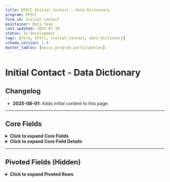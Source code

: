 ```yaml
---
title: EPICC Initial Contact – Data Dictionary
program: EPICC
form_id: Initial Contact
maintainer: Data Team
last_updated: 2025-07-30
status: In Development
tags: [form, EPICC, initial_contact, data_dictionary]
schema_version: 1.0
master_tables: [epicc_program_participation]
---
```


# Initial Contact - Data Dictionary

## Changelog

- **2025-08-01:** Adds initial content to this page.

---

## Core Fields

<details><summary><strong>Click to expand Core Fields</strong></summary>

| Field Order |                          FC Field Prompt                          |                  FC Field Name                 | Hidden |         Master Table        | Required | Reporting |         Notes        |
|:-----------:|:-----------------------------------------------------------------:|:----------------------------------------------:|:------:|:---------------------------:|:--------:|:---------:|:--------------------:|
|     0201    |                            Pathway Date                           |                  pathway_date                  |   No   |                             |    Yes   |    Yes    |                      |
|     0202    |                       Time of Referral Call                       |              time_referral_placed              |   No   |                             |    Yes   |    Yes    |                      |
|     0203    |                  Time of Recovery Coach Response                  |          time_recovery_coach_response          |   No   |                             |    Yes   |    Yes    |                      |
|     0204    |                   Time of Recovery Coach Arrival                  |           time_recovery_coach_arrival          |   No   |                             |    Yes   |    Yes    |                      |
|     0205    |                           Referral Type                           |              epicc_pro_or_core_ic              |   No   |     epicc_pro_or_core_ic    |    Yes   |     No    |                      |
|     0206    |                  How did client hear about EPICC?                 |       how_client_found_out_about_program       |   No   |                             |    No    |     No    | Pivoted fields below |
|     0207    |                       Program Participation                       |            program_participation_ic            |   No   | epicc_program_participation |    Yes   |     No    |  Dropdown codes only |
|    0207.1   |                 Program Participation Description                 |      program_participation_ic_description      |   No   | epicc_program_participation |    Yes   |    Yes    |  Master table labels |
|     0208    | What is client's current anticipated service path/treatment type? |                treatment_path_ic               |   No   |                             |    Yes   |    Yes    |                      |
|    0209s    |                     Treatment Agency Summation                    |                                                |   No   |                             |          |           |                      |
|     0210    |                 If Community Referral, Select One                 |          community_referral_source_ic          |   No   |  community_referral_source  |    Yes   |           |  Dropdown codes only |
|    0210.1   |                                                                   |    community_referral_source_ic_description    |   No   |                             |    Yes   |           |  Master table labels |
|     0211    |                          Type of Contact                          |                 type_contact_ic                |   No   |                             |    Yes   |           |                      |
|     0212    |                            What Region?                           |           if_transfer_what_region_ic           |   No   |                             |    Yes   |           |                      |
|     0213    |                    Who initiated the referral?                    |             who_initiated_referral             |   No   |                             |    Yes   |           |                      |
|     0214    |          Was contact with transferring region successful?         | if_transfer_contact_transfer_region_success_ic |   No   |                             |    Yes   |           |                      |
|     0215    |          Status if Unable to Contact or Regional Transfer         |         status_unable_contact_transfer         |   No   |                             |    Yes   |           |                      |
|     0216    |          Why does client not meet EPICC program criteria?         |        why_not_meet_prog_eligibility_ic        |   No   |                             |    Yes   |           |                      |
|     0217    |                     Non-Opioid Substance Used                     |              non_opioid_substance              |   No   |                             |    Yes   |           |                      |

```yaml
groupings:
  - field: 0228
    label: Opioid(s) of Use
    pivots: 7
  - field: 0206
    label: Referral Source
    pivots: 5
```

</details>

<details><summary><strong>Click to expand Core Field Details</strong></summary>

<details><summary><strong>0205 - epicc_pro_or_core_ic</strong> – LOV</summary>

**LOV:**

- 'CORE'
- 'PRO'

**Audit Notes:**

- Deprecated values: N/A

</details>

<details><summary><strong>0206 - how_client_found_out_about_program</strong> – LOV & Conditional Logic</summary>

**LOV:**

- 'Friend Or Family Member'
- 'Community Center'
- 'Outreach Worker'
- 'Hospital Staff'
- 'Flyer'
- 'Church'
- 'Other'

**Conditional Logic:**

- Shown only if `epicc_pro_or_core_ic = 'CORE'`

**Audit Notes:**

- Deprecated values: N/A

</details>

<details><summary><strong>0207 - program_participation_ic</strong> – LOV</summary>

**LOV:**

- '002' ('Ineligible, Does Not Meet Project Criteria')
- '003' ('Ineligible, Not Clinically Appropriate')
- '004' ('Client Declined Services')
- '005' ('Unable To Contact/Locate')
- '006' ('Client In Jail/Incarcerated')
- '007' ('Client Deceased')
- '008' ('Outreaching For 30 Days')
- '010' ('Regional Transfer')
- '011' ('Services Transferred To ERE')
- '012' ('Already Enrolled In SUD Services')
- '013' ('Referral Received Within 30 Days')
- '014' ('Services Transferred To Youth ERE Program')
- '019' ('Enrolled With EPICC')

**Audit Notes:**

- Deprecated values: N/A

</details>

<details><summary><strong>0208 - treatment_path_ic</strong> – LOV & Conditional Logic</summary>

**LOV:**

- 'MAT'
- 'Non-MAT Treatment'
- 'Recovery Coach Only'
- 'Unknown'

**Conditional Logic:**

- Shown only if `program_participation_ic = '019' ('Enrolled With EPICC')`
**Audit Notes:**

- note

</details>

<details><summary><strong>0210 -community_referral_source_ic</strong> – LOV & Conditional Logic</summary>

**LOV:**

- '001' - 'Adapt - Compass Health'
- '002' - 'Americorp'
- '003' - 'Barnes Care Clinic'
- '004' - 'Biddle House Shelter'
- '005' - 'Bridge Of Hope'
- '006' - 'CBHL'
- '007' - 'Compass Jefferson'
- '008' - 'Empowerment Center'
- '009' - 'Gateway Housing First'
- '010' - 'Gateway Re-Entry'
- '011' - 'H2HH'
- '012' - 'People's Health Center'
- '013' - 'Independence Center'
- '014' - 'Individual/Self'
- '015' - 'Integrated Health Network (IHN)'
- '016' - 'Law Enforcement'
- '017' - 'Living With Purpose'
- '018' - 'Mercy VSurp'
- '019' - 'New Life Center'
- '020' - 'Other'
- '021' - 'Peter And Paul Shelter'
- '022' - 'Phoenix Programs'
- '023' - 'Places For People'
- '024' - 'Queen Of Peace'
- '025' - 'Recovery House'
- '026' - 'Regional Transfer'
- '027' - 'Restorative Justice Movement'
- '028' - 'Saint Patrick Center'
- '029' - 'Sana Lake'
- '030' - 'Shelter'
- '031' - 'Family Or Friend'
- '032' - 'SLU Internal Medicine Clinic'
- '033' - 'Sobering Center'
- '034' - 'The T'
- '035' - 'Walk N Faith'
- '036' - 'Washington University - Infectious Disease'
- '037' - 'Wellston Loop CDC'
- '038' - 'Wentzville BHCC'
- '039' - 'Williams And Associates'

**Conditional Logic:**

- Shown only if `who_initiated_referral_ic = 'Community'`

**Audit Notes:**

Deprecated values:

- '040' - 'Significant Other'

</details>

<details><summary><strong>0211 - type_contact_ic</strong> – LOV</summary>

**LOV:**

- 'In-Person'
- 'Phone'

**Audit Notes:**

- Deprecated values: N/A

</details>

<details><summary><strong>0212 - if_transfer_what_region_ic</strong> – LOV & Conditional Logic</summary>

**LOV:**

- 'Central'
- 'Lake'
- 'Southeast'
- 'Southwest'
- 'West'

**Conditional Logic:**

- Shown only if `program_participation = '010' ('Regional Transfer')`

**Audit Notes:**

- Deprecated values: N/A

</details>

<details><summary><strong>0213 - who_initiated_referral</strong> – LOV</summary>

**LOV:**

- 'Community'
- 'EMS'
- 'Hospital'

**Audit Notes:**

- Deprecated values: N/A

</details>

<details><summary><strong> 0214 - if_transfer_contact_transfer_region_success_ic</strong> – LOV & Conditional Logic</summary>

**LOV:**

- 'No'
- 'Yes'

**Conditional Logic:**

- Shown only if `program_participation = '010' ('Regional Transfer')`

**Audit Notes:**

- Deprecated values: N/A

</details>

<details><summary><strong>0215 - status_unable_contact_transfer</strong> – LOV & Conditional Logic</summary>

**LOV:**

- 'Outreaching'
- 'Client Services Being Terminated'
- 'Client Continuing Services With Other Recovery Coach'

**Conditional Logic:**

- Shown only if `program_participation IN ('005' ('Unable To Contact/Locate'), '010' ('Regional Transfer'))`

**Audit Notes:**

- Deprecated values: N/A

</details>

<details><summary><strong>0216 - why_not_meet_prog_eligibility_ic</strong> – LOV & Conditional Logic</summary>

**LOV:**

- 'Non-Opioid User'
- 'Not A Missouri Resident'

**Conditional Logic:**

- Shown only if `program_participation_ic = '002' ('Ineligible, Does Not Meet Project Criteria')`

**Audit Notes:**

- note

</details>

<details><summary><strong>0217 - non_opioid_substance</strong> – LOV & Conditional Logic</summary>

**LOV:**

- 'Alcohol'
- 'Cannabis'
- 'Hallucinogen (LSD; Ecstasy; Peyote)'
- 'Inhalant'
- 'PCP'
- 'Stimulant (Cocaine; Amphetamines; Meth)'
- 'Depressant (Barbiturates; Benzodiazepines)'
- 'Other'

**Conditional Logic:**

- Shown only if `why_not_meet_prog_eligibility_ic = 'Non-Opioid User'`

**Audit Notes:**

- note

</details>

<details><summary><strong>0218 - reason_ic_not_success</strong> – LOV & Conditional Logic</summary>

**LOV:**

- 'Client Not At Hospital Upon Coach Arrival'
- 'Client Unable To Stay To Complete Intake'
- 'Client Refused Initial Face-To-Face'
- 'Unable To Contact/Locate'
- 'Client Left AMA'

**Conditional Logic:**

- Shown only if `program_participation_ic IN ('002' ('Ineligible, Does Not Meet Project Criteria'), '003' ('Ineligible, Not Clinically Appropriate'), '004' ('Client Declined Services'), '005' ('Unable To Contact/Locate'), '006' ('Client In Jail/Incarcerated'), '007' ('Client Deceased'), '011' ('Services Transferred to ERE'))`

**Audit Notes:**

- note

</details>

<details><summary><strong>0220 - consent_crc_referral_ic</strong> – LOV</summary>

**LOV:**

- 'No'
- 'Yes'

**Audit Notes:**

- Deprecated values: N/A

</details>

<details><summary><strong>0221 - reason_consent_refused_crc_ic</strong> – Textarea & Conditional Logic</summary>

**Field Type:** Free-text input (textarea)

**Conditional Logic:**

- Shown only if `consent_crc_referral_ic = 'No'`

**Audit Notes:**

- note

</details>

<details><summary><strong>0222 - overdose_event_referral</strong> – LOV</summary>

**LOV:**

- 'No'
- 'Yes'

**Audit Notes:**

- Deprecated values: N/A

</details>

<details><summary><strong>0223 - overdose_location</strong> – LOV & Conditional Logic</summary>

**LOV:**

- 'Home/Residence'
- 'Treatment Facility'
- 'Public Place (i.e., Parking Lot, Gas station, etc.)'
- 'Other'

**Conditional Logic:**

- Shown only if `overdose_event_referral = 'Yes'`

**Audit Notes:**

- note

</details>

<details><summary><strong>0224 - specify_other_location</strong> – Text & Conditional Logic</summary>

**Field Type:** Free-text input (text)

**Conditional Logic:**

- Shown only if `overdose_location = 'Other'`

**Audit Notes:**

- note

</details>

<details><summary><strong>0225 - first_overdose</strong> – LOV & Conditional Logic</summary>

**LOV:**

- 'No'
- 'Yes'

**Conditional Logic:**

- Shown only if `overdose_event_referral = 'Yes'`

**Audit Notes:**

- note

</details>

<details><summary><strong>0226 - num_past_overdoses</strong> – Text & Conditional Logic</summary>

**Field Type:** Free-text input (text)

**Conditional Logic:**

- Shown only if `first_overdose = 'No'`

**Audit Notes:**

- value_1
- value_2
- value_3
- value_4

**Conditional Logic:**

- Shown only if `first_overdose = 'No'`

**Audit Notes:**

- note

</details>

<details><summary><strong>0227 - most_recent_past_overdose_date</strong> – LOV & Conditional Logic</summary>

**LOV:**

- 'Past 3 Months'
- 'Past 6 Months'
- 'Past Year'
- 'Past 2 - 5 Years'
- '6 - 10 Years Ago'
- '>11+ Years Ago'

**Conditional Logic:**

- Shown only if `first_overdose = 'No'`

**Audit Notes:**

- note

</details>

<details><summary><strong>0228 - epicc_opioids_of_use</strong> – LOV</summary>

**LOV:**

- 'Fentanyl'
- 'Heroin'
- 'Prescription Opiates'
- 'Suboxone/MAT'
- 'Multiple Opioates'
- 'Other'

**Audit Notes:**

- note

</details>

<details><summary><strong>0229 - su_treatment_past_twelve_mos</strong> – LOV</summary>

**LOV:**

- 'No'
- 'Yes'
- 'Unknown'

**Audit Notes:**

- Deprecated values: N/A

</details>

<details><summary><strong>0230 - current_su_treatment</strong> – LOV</summary>

**LOV:**

- 'No'
- 'Yes'
- 'Unknown'

**Audit Notes:**

- note

</details>

<details><summary><strong>0231 - current_opioid_prescription</strong> – LOV</summary>

**LOV:**

- 'No'
- 'Yes'
- 'Unknown'

**Audit Notes:**

- note

</details>

<details><summary><strong>0232 - other_opioid_ic</strong> – Text & Conditional Logic</summary>

**Field Type:** Free-text input (text)

**Conditional Logic:**

- Shown only if `epicc_opioids_of_use = 'Other'`

**Audit Notes:**

- note

</details>

<details><summary><strong>0233 - opioid_leading_overdose_ic</strong> – LOV</summary>

**LOV:**

- 'Fentanyl'
- 'Heroin'
- 'Prescription Opiates'
- 'Suboxone/MAT'
- 'Multiple Opioates'
- 'Other'

**Audit Notes:**

- note

</details>

<details><summary><strong>0234 - if_other_specify</strong> – Textarea</summary>

**Field Type:** Free-text input (textarea)

**Audit Notes:**

- note

</details>

<details><summary><strong>0235 - current_script_mat_not_referral</strong> – LOV</summary>

**LOV:**

- 'No'
- 'Yes'
- 'Unknown'

**Audit Notes:**

- note

</details>

<details><summary><strong>0236 - ever_script_mat_not_referral</strong> – LOV</summary>

**LOV:**

- 'No'
- 'Yes'
- 'Unknown'

**Audit Notes:**

- note

</details>

<details><summary><strong>0237 - current_script_mat_type</strong> – LOV & Conditional Logic</summary>

**LOV:**

- '001' ('Methadone')
- '002' ('Naltrexone')
- '003' ('Suboxone')
- '004' ('Subutex')
- '005' ('Vivitrol')
- '006' ('Zubsolv')

**Conditional Logic:**

- Shown only if `current_script_mat_not_referral = 'Yes'`

**Audit Notes:**

- note

</details>

<details><summary><strong>0238 - mat_initiated_hospital</strong> – LOV & Conditional Logic</summary>

**LOV:**

- 'No'
- 'Yes'

**Conditional Logic:**

- Shown only if `epicc_pro_or_core_ic = 'PRO'`

**Audit Notes:**

- note

</details>

<details><summary><strong>0239 - what_mat_initiated_hospital</strong> – LOV & Conditional Logic</summary>

**LOV:**

- '001' ('Methadone')
- '002' ('Naltrexone')
- '003' ('Suboxone')
- '004' ('Subutex')
- '005' ('Vivitrol')
- '006' ('Zubsolv')

**Conditional Logic:**

- Shown only if `mat_initiated_hospital = 'Yes'`

**Audit Notes:**

- note

</details>

<details><summary><strong>0240 - mat_script_discharge</strong> – LOV & Conditional Logic</summary>

**LOV:**

- 'No'
- 'Yes'

**Conditional Logic:**

- Shown only if `epicc_pro_or_core = 'PRO'`

**Audit Notes:**

- note

</details>

<details><summary><strong>0241 - what_mat_script_discharge</strong> – LOV & Conditional Logic</summary>

**LOV:**

- '001' ('Methadone')
- '002' ('Naltrexone')
- '003' ('Suboxone')
- '004' ('Subutex')
- '005' ('Vivitrol')
- '006' ('Zubsolv')

**Conditional Logic:**

- Shown only if `mat_script_discharge = 'Yes'`

**Audit Notes:**

- note

</details>

<details><summary><strong>0242 - overdose_ed_provided</strong> – LOV</summary>

**LOV:**

- 'No'
- 'Yes'

**Audit Notes:**

- note

</details>

<details><summary><strong>0243 - reason_oe_not_provided</strong> – LOV & Conditional Logic</summary>

**LOV:**

- 'Client Declined'
- 'Other'

**Conditional Logic:**

- Shown only if `overdose_ed_provided = 'No'`

**Audit Notes:**

- note

</details>

<details><summary><strong>0244 - if_other_specify</strong> – Textarea & Conditional Logic</summary>

**Field Type:** Free-text input (textarea)

**Conditional Logic:**

- Shown only if `reason_oe_not_provided = 'Other'`

**Audit Notes:**

- note

</details>

<details><summary><strong>0246 - reason_narcan_not_distributed</strong> – LOV & Conditional Logic</summary>

**LOV:**

- 'Client Declined'
- 'Hospital Policy'
- 'Inpatient Hospitalization'
- 'Other'

**Conditional Logic:**

- Shown only if `narcan_distributed = 'No'`

**Audit Notes:**

- note

</details>

<details><summary><strong>0247 - no_narcan_exp</strong> – Text & Conditional Logic</summary>

**Field Type:** Free-text input (text)

**Conditional Logic:**

- Shown only if `reason_narcan_not_distributed = 'Other'`

**Audit Notes:**

- note

</details>

<details><summary><strong>0248 - preg_post_part_ic</strong> – LOV</summary>

**LOV:**

- 'No'
- 'Yes'

**Audit Notes:**

- note

</details>

<details><summary><strong>0249 - veteran_status</strong> – LOV</summary>

**LOV:**

```yaml
- 'No'
- 'Yes'
```

**Audit Notes:**

- note

</details>

<details><summary><strong>0251 - presenting_notes_ic</strong> – Textarea</summary>

**Field Type:** Free-text input (textarea)

**Audit Notes:**

- note

</details>

</details>

---

## Pivoted Fields (Hidden)

<details> <summary><strong>Click to expand Pivoted Rows</strong></summary>

| Field   Order |     FC Field Prompt     |           FC Field Name           | Hidden | Required |        Notes       |
|:-------------:|:-----------------------:|:---------------------------------:|:------:|:--------:|:------------------:|
| 0206.1        | Friend or Family Member | heard_about_from_friend_family    | Yes    | No       | Renamed 11/18/2024 |
| 0206.2        | Community Center        | heard_about_from_community_center | Yes    | No       | Renamed 11/18/2024 |
| 0206.3        | Outreach Worker         | heard_about_from_outreach_worker  | Yes    | No       | Renamed 11/18/2024 |
| 0206.4        | Hospital Staff          | heard_about_from_hospital_staff   | Yes    | No       | Renamed 11/18/2024 |
| 0206.5        | Flyer                   | heard_about_from_flyer            | Yes    | No       | Renamed 11/18/2024 |
| 0206.6        | Church                  | heard_about_from_church           | Yes    | No       | Renamed 11/18/2024 |
| 0206.7        | Other                   | heard_about_from_other            | Yes    | No       | Renamed 11/18/2024 |

</details>
